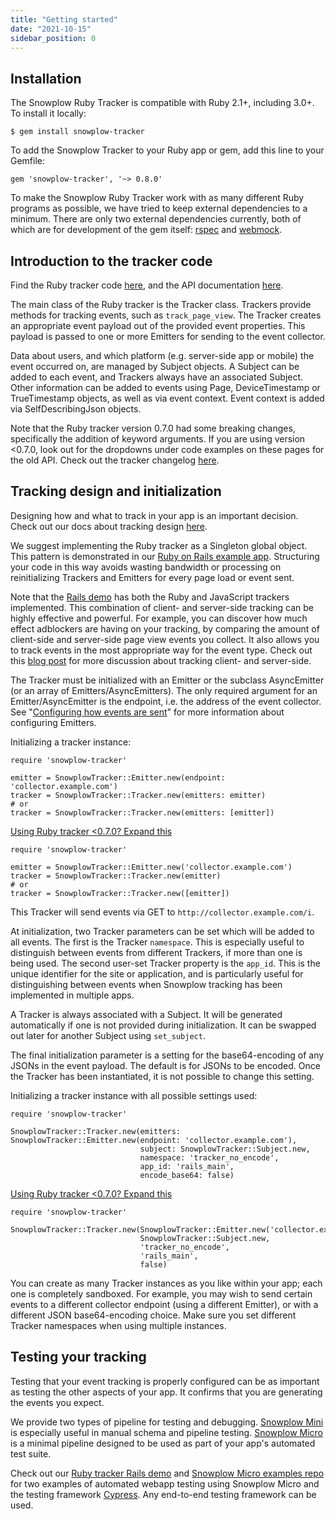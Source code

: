 ```yaml
---
title: "Getting started"
date: "2021-10-15"
sidebar_position: 0
---
```


## Installation

The Snowplow Ruby Tracker is compatible with Ruby 2.1+, including 3.0+. To install it locally:

```
$ gem install snowplow-tracker
```

To add the Snowplow Tracker to your Ruby app or gem, add this line to your Gemfile:

```
gem 'snowplow-tracker', '~> 0.8.0'
```

To make the Snowplow Ruby Tracker work with as many different Ruby programs as possible, we have tried to keep external dependencies to a minimum. There are only two external dependencies currently, both of which are for development of the gem itself: [rspec](https://rspec.info/) and [webmock](https://rubygems.org/gems/webmock).

## Introduction to the tracker code

Find the Ruby tracker code [here](https://github.com/snowplow/snowplow-ruby-tracker), and the API documentation [here](https://snowplow.github.io/snowplow-ruby-tracker/index.html).

The main class of the Ruby tracker is the Tracker class. Trackers provide methods for tracking events, such as `track_page_view`. The Tracker creates an appropriate event payload out of the provided event properties. This payload is passed to one or more Emitters for sending to the event collector.

Data about users, and which platform (e.g. server-side app or mobile) the event occurred on, are managed by Subject objects. A Subject can be added to each event, and Trackers always have an associated Subject. Other information can be added to events using Page, DeviceTimestamp or TrueTimestamp objects, as well as via event context. Event context is added via SelfDescribingJson objects.

Note that the Ruby tracker version 0.7.0 had some breaking changes, specifically the addition of keyword arguments. If you are using version <0.7.0, look out for the dropdowns under code examples on these pages for the old API. Check out the tracker changelog [here](https://github.com/snowplow/snowplow-ruby-tracker/blob/master/CHANGELOG).

## Tracking design and initialization

Designing how and what to track in your app is an important decision. Check out our docs about tracking design [here](/docs/understanding-tracking-design/introduction-to-tracking-design.md).

We suggest implementing the Ruby tracker as a Singleton global object. This pattern is demonstrated in our [Ruby on Rails example app](https://github.com/snowplow-incubator/snowplow-ruby-tracker-examples). Structuring your code in this way avoids wasting bandwidth or processing on reinitializing Trackers and Emitters for every page load or event sent.

Note that the [Rails demo](https://github.com/snowplow-incubator/snowplow-ruby-tracker-examples) has both the Ruby and JavaScript trackers implemented. This combination of client- and server-side tracking can be highly effective and powerful. For example, you can discover how much effect adblockers are having on your tracking, by comparing the amount of client-side and server-side page view events you collect. It also allows you to track events in the most appropriate way for the event type. Check out this [blog post](https://snowplowanalytics.com/blog/2021/11/09/the-unrivaled-power-of-joining-client-and-server-side-tracking/) for more discussion about tracking client- and server-side.

The Tracker must be initialized with an Emitter or the subclass AsyncEmitter (or an array of Emitters/AsyncEmitters). The only required argument for an Emitter/AsyncEmitter is the endpoint, i.e. the address of the event collector. See "[Configuring how events are sent](/docs/collecting-data/collecting-from-own-applications/ruby-tracker/configuring-how-events-are-sent.md)" for more information about configuring Emitters.

Initializing a tracker instance:

```
require 'snowplow-tracker'

emitter = SnowplowTracker::Emitter.new(endpoint: 'collector.example.com')
tracker = SnowplowTracker::Tracker.new(emitters: emitter)
# or
tracker = SnowplowTracker::Tracker.new(emitters: [emitter])
```

[Using Ruby tracker <0.7.0? Expand this](#accordion-using-ruby-tracker-andlt070-expand-this)

```
require 'snowplow-tracker'

emitter = SnowplowTracker::Emitter.new('collector.example.com')
tracker = SnowplowTracker::Tracker.new(emitter)
# or
tracker = SnowplowTracker::Tracker.new([emitter])
```

This Tracker will send events via GET to `http://collector.example.com/i`.

At initialization, two Tracker parameters can be set which will be added to all events. The first is the Tracker `namespace`. This is especially useful to distinguish between events from different Trackers, if more than one is being used. The second user-set Tracker property is the `app_id`. This is the unique identifier for the site or application, and is particularly useful for distinguishing between events when Snowplow tracking has been implemented in multiple apps.

A Tracker is always associated with a Subject. It will be generated automatically if one is not provided during initialization. It can be swapped out later for another Subject using `set_subject`.

The final initialization parameter is a setting for the base64-encoding of any JSONs in the event payload. The default is for JSONs to be encoded. Once the Tracker has been instantiated, it is not possible to change this setting.

Initializing a tracker instance with all possible settings used:

```
require 'snowplow-tracker'

SnowplowTracker::Tracker.new(emitters: SnowplowTracker::Emitter.new(endpoint: 'collector.example.com'),
                             subject: SnowplowTracker::Subject.new,
                             namespace: 'tracker_no_encode',
                             app_id: 'rails_main',
                             encode_base64: false)
```

[Using Ruby tracker <0.7.0? Expand this](#accordion-using-ruby-tracker-andlt070-expand-this-1)

```
require 'snowplow-tracker'

SnowplowTracker::Tracker.new(SnowplowTracker::Emitter.new('collector.example.com'),
                             SnowplowTracker::Subject.new,
                             'tracker_no_encode',
                             'rails_main',
                             false)
```

You can create as many Tracker instances as you like within your app; each one is completely sandboxed. For example, you may wish to send certain events to a different collector endpoint (using a different Emitter), or with a different JSON base64-encoding choice. Make sure you set different Tracker namespaces when using multiple instances.

## Testing your tracking

Testing that your event tracking is properly configured can be as important as testing the other aspects of your app. It confirms that you are generating the events you expect.

We provide two types of pipeline for testing and debugging. [Snowplow Mini](/docs/understanding-your-pipeline/what-is-snowplow-mini/index.md) is especially useful in manual schema and pipeline testing. [Snowplow Micro](/docs/understanding-your-pipeline/what-is-snowplow-micro/index.md) is a minimal pipeline designed to be used as part of your app's automated test suite.

Check out our [Ruby tracker Rails demo](https://github.com/snowplow-incubator/snowplow-ruby-tracker-examples) and [Snowplow Micro examples repo](https://github.com/snowplow-incubator/snowplow-micro-examples) for two examples of automated webapp testing using Snowplow Micro and the testing framework [Cypress](https://www.cypress.io/). Any end-to-end testing framework can be used.
